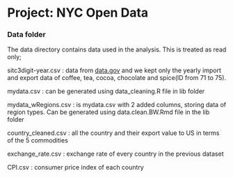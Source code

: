 # Project: NYC Open Data
### Data folder

The data directory contains data used in the analysis. This is treated as read only; 

sitc3digit-year.csv : data from [data.gov](http://www.census.gov/foreign-trade/statistics/country/sitc/index.html) and we kept only the yearly import and export data of coffee, tea, cocoa, chocolate and spice(ID from 71 to 75).  

mydata.csv : can be generated using data_cleaning.R file in lib folder 

mydata_wRegions.csv : is mydata.csv with 2 added columns, storing data of region types. Can be generated using data.clean.BW.Rmd file in the lib folder  

country_cleaned.csv : all the country and their export value to US in terms of the 5 commodities

exchange_rate.csv : exchange rate of every country in the previous dataset  

CPI.csv : consumer price index of each country




